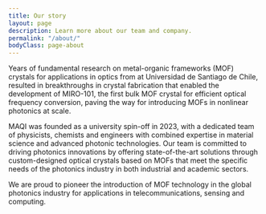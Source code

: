 ```yaml
---
title: Our story
layout: page
description: Learn more about our team and company.
permalink: "/about/"
bodyClass: page-about
---
```


Years of fundamental research on metal-organic frameworks (MOF) crystals for applications in optics from at Universidad de Santiago de Chile, resulted in breakthroughs in crystal fabrication that enabled the development of MIRO-101, the first bulk MOF crystal for efficient optical frequency conversion, paving the way for introducing MOFs in nonlinear photonics at scale.

MAQI was founded as a university spin-off in 2023, with a dedicated team of physicists, chemists and engineers with combined expertise in material science and advanced photonic technologies. Our team is committed to driving photonics innovations by offering state-of-the-art solutions through custom-designed optical crystals based on MOFs that meet the specific needs of the photonics industry in both industrial and academic sectors. 

We are proud to pioneer the introduction of MOF technology in the global photonics industry for applications in telecommunications, sensing and computing.

